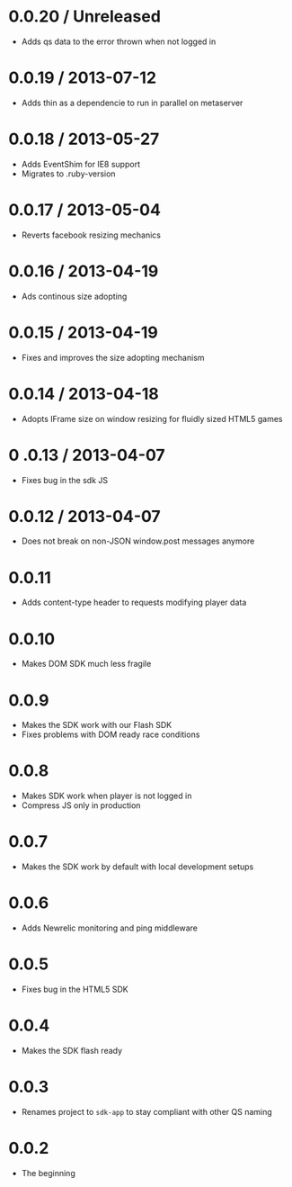 # 0.0.20 / Unreleased

* Adds qs data to the error thrown when not logged in

# 0.0.19 / 2013-07-12

* Adds thin as a dependencie to run in parallel on metaserver

# 0.0.18 / 2013-05-27

* Adds EventShim for IE8 support
* Migrates to .ruby-version

# 0.0.17 / 2013-05-04

* Reverts facebook resizing mechanics

# 0.0.16 / 2013-04-19

* Ads continous size adopting

# 0.0.15 / 2013-04-19

* Fixes and improves the size adopting mechanism

# 0.0.14 / 2013-04-18

* Adopts IFrame size on window resizing for fluidly sized HTML5 games

# 0 .0.13 / 2013-04-07

* Fixes bug in the sdk JS

# 0.0.12 / 2013-04-07

* Does not break on non-JSON window.post messages anymore

# 0.0.11

* Adds content-type header to requests modifying player data

# 0.0.10

* Makes DOM SDK much less fragile

# 0.0.9

* Makes the SDK work with our Flash SDK
* Fixes problems with DOM ready race conditions

# 0.0.8

* Makes SDK work when player is not logged in
* Compress JS only in production

# 0.0.7

* Makes the SDK work by default with local development setups

# 0.0.6

* Adds Newrelic monitoring and ping middleware

# 0.0.5

* Fixes bug in the HTML5 SDK

# 0.0.4

* Makes the SDK flash ready

# 0.0.3

* Renames project to ``sdk-app`` to stay compliant with other QS naming

# 0.0.2

* The beginning